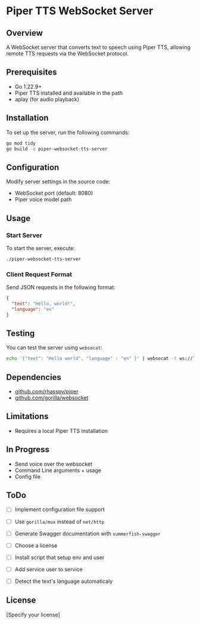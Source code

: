# Piper TTS WebSocket Server

## Overview
A WebSocket server that converts text to speech using Piper TTS, allowing remote TTS requests via the WebSocket protocol.

## Prerequisites
- Go 1.22.9+
- Piper TTS installed and available in the path
- aplay (for audio playback)

## Installation
To set up the server, run the following commands:
```bash
go mod tidy
go build -o piper-websocket-tts-server
```

## Configuration
Modify server settings in the source code:
- WebSocket port (default: 8080)
- Piper voice model path

## Usage
### Start Server
To start the server, execute:
```bash
./piper-websocket-tts-server
```

### Client Request Format
Send JSON requests in the following format:
```json
{
  "text": "Hello, world!",
  "language": "en"
}
```

## Testing
You can test the server using `websocat`:
```bash
echo '{"text": "Hello world", "language" : "en" }' | websocat -t ws://localhost:8080/tts
```

## Dependencies
- [github.com/rhasspy/piper](https://github.com/rhasspy/piper)
- [github.com/gorilla/websocket](https://github.com/gorilla/websocket)

## Limitations
- Requires a local Piper TTS installation

## In Progress
- Send voice over the websocket
- Command Line arguments + usage
- Config file

## ToDo
- [ ] Implement configuration file support
- [ ] Use `gorilla/mux` instead of `net/http`
- [ ] Generate Swagger documentation with `summerfish-swagger`
- [ ] Choose a license
- [ ] Install script that setup env and user
- [ ] Add service user to service
- [ ] Detect the text's language automaticaly



## License
[Specify your license]
